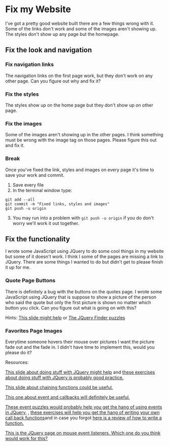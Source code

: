 # Fix my Website
I've got a pretty good website built there are a few things wrong with it.
Some of the links don't work and some of the images aren't showing up. The styles don't show
up any page but the homepage.


## Fix the look and navigation

### Fix navigation links
The navigation links on the first page work, but they don't work on any other page.
Can you figure out why and fix it?

### Fix the styles
The styles show up on the home page but they don't show up on other page.

### Fix the images
Some of the images aren't showing up in the other pages. I think something must
be wrong with the image tag on those pages. Please figure this out and fix it.

### Break
Once you've fixed the link, styles and images on every page it's time to save your work and commit.

1. Save every file
2. In the terminal window type:
  ```
  git add --all
  git commit -m "Fixed links, styles and images"
  git push -u origin
  ```
3. You may run into a problem with `git push -u origin` if you do don't worry we'll work it out together.

## Fix the functionality
I wrote some JavaScript using JQuery to do some cool things in my website but some of it doesn't work. I think I some of the pages are missing a link to JQuery. There are some things I wanted to do but didn't get to please finish it up for me.

### Quote Page Buttons
There is definitely a bug with the buttons on the quotes page. I wrote some JavaScript using JQuery that is suppose to show a picture of the person who said the quote but only the first picture is shown no matter which button you click. Can you figure out what is going on with this?

Hints: [This slide might help](https://docs.google.com/presentation/d/112WsbL1uoypRag7QeKyRsuRXCWVmTP7MI3EapvFTaao/edit#slide=id.g10eb641d57_0_70) or [The JQuery Finder puzzles](https://jsfiddle.net/errantwriter/evrgwems/)


### Favorites Page Images
Everytime someone hovers their mouse over pictures I want the picture fade out and the fade in. I didn't have time to implement this, would you please do it?

Resources:

[This slide about doing stuff with JQuery might help](https://docs.google.com/presentation/d/112WsbL1uoypRag7QeKyRsuRXCWVmTP7MI3EapvFTaao/edit#slide=id.g10eb641d57_0_82) and [these exercises about doing stuff with JQuery is probably good practice.](https://jsfiddle.net/errantwriter/q7st7cay/)

[This slide about chaining functions could be useful.](https://docs.google.com/presentation/d/112WsbL1uoypRag7QeKyRsuRXCWVmTP7MI3EapvFTaao/edit#slide=id.g10eb641d57_0_103)

[This one about event and callbacks will definitely be useful.](https://docs.google.com/presentation/d/112WsbL1uoypRag7QeKyRsuRXCWVmTP7MI3EapvFTaao/edit#slide=id.g10ef4dbb92_0_43)

[These event puzzles would probably help you get the hang of using events in JQuery,](https://jsfiddle.net/errantwriter/ecw8y976/) ,  [these exercises will help you get the hang of writing your own call back functions](https://jsfiddle.net/errantwriter/jvcoLdbt/)and in case you forgot [here is a review of how to write a function.](https://docs.google.com/presentation/d/112WsbL1uoypRag7QeKyRsuRXCWVmTP7MI3EapvFTaao/edit#slide=id.g10ef4dbb92_0_47)

[This is the JQuery page on mouse event listeners. Which one do you think would work for this?](https://api.jquery.com/category/events/mouse-events/)
